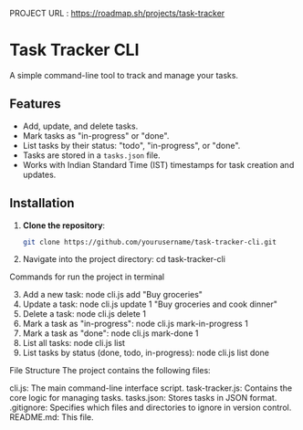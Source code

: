 PROJECT URL :
https://roadmap.sh/projects/task-tracker

# Task Tracker CLI

A simple command-line tool to track and manage your tasks.

## Features
- Add, update, and delete tasks.
- Mark tasks as "in-progress" or "done".
- List tasks by their status: "todo", "in-progress", or "done".
- Tasks are stored in a `tasks.json` file.
- Works with Indian Standard Time (IST) timestamps for task creation and updates.

## Installation

1. **Clone the repository**:

   ```bash
   git clone https://github.com/yourusername/task-tracker-cli.git
2. Navigate into the project directory:
   cd task-tracker-cli

Commands for run the project in terminal

3. Add a new task:
   node cli.js add "Buy groceries"
4. Update a task:
   node cli.js update 1 "Buy groceries and cook dinner"
5. Delete a task:
   node cli.js delete 1
6. Mark a task as "in-progress":
  node cli.js mark-in-progress 1
7. Mark a task as "done":
  node cli.js mark-done 1
8. List all tasks:
  node cli.js list
9. List tasks by status (done, todo, in-progress):
  node cli.js list done

File Structure
The project contains the following files:

cli.js: The main command-line interface script.
task-tracker.js: Contains the core logic for managing tasks.
tasks.json: Stores tasks in JSON format.
.gitignore: Specifies which files and directories to ignore in version control.
README.md: This file.
